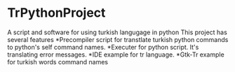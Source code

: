 # TrPythonProject
A script and software for using turkish langugage in python
This project has several features
*Precompiler script for transtlate turkish python commands to python's self command names.
*Executer for python script. It's translating error messages.
*IDE example for tr language.
*Gtk-Tr example for turkish words command names
